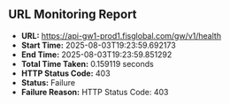 ## URL Monitoring Report

- **URL:** https://api-gw1-prod1.fisglobal.com/gw/v1/health
- **Start Time:** 2025-08-03T19:23:59.692173
- **End Time:** 2025-08-03T19:23:59.851292
- **Total Time Taken:** 0.159119 seconds
- **HTTP Status Code:** 403
- **Status:** Failure
- **Failure Reason:** HTTP Status Code: 403
